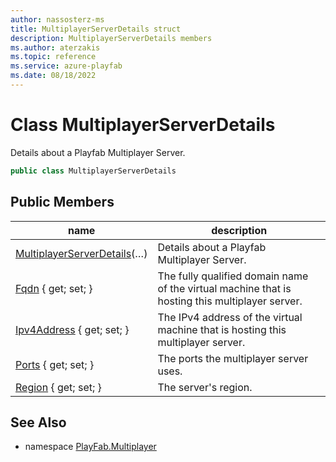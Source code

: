 ```yaml
---
author: nassosterz-ms
title: MultiplayerServerDetails struct
description: MultiplayerServerDetails members
ms.author: aterzakis
ms.topic: reference
ms.service: azure-playfab
ms.date: 08/18/2022
---
```


# Class MultiplayerServerDetails

Details about a Playfab Multiplayer Server.

```csharp
public class MultiplayerServerDetails
```

## Public Members

| name | description |
| --- | --- |
| [MultiplayerServerDetails](MultiplayerServerDetails/MultiplayerServerDetails.md)(…) | Details about a Playfab Multiplayer Server. |
| [Fqdn](MultiplayerServerDetails/Fqdn.md) { get; set; } | The fully qualified domain name of the virtual machine that is hosting this multiplayer server. |
| [Ipv4Address](MultiplayerServerDetails/Ipv4Address.md) { get; set; } | The IPv4 address of the virtual machine that is hosting this multiplayer server. |
| [Ports](MultiplayerServerDetails/Ports.md) { get; set; } | The ports the multiplayer server uses. |
| [Region](MultiplayerServerDetails/Region.md) { get; set; } | The server's region. |

## See Also

* namespace [PlayFab.Multiplayer](../PlayFabMultiplayerSDK.md)
